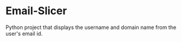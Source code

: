 # Email-Slicer
 Python project that displays the username and domain name from the user's email id.
